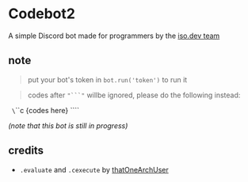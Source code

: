# Codebot2 
A simple Discord bot made for programmers by the [iso.dev team](https://github.com/PyBotDevs)

## note
> put your bot's token in `bot.run('token')` to run it

> codes after `"```"` willbe ignored, please do the following instead:

` \`\`\`c
 {codes here}
 \`\`\``


*(note that this bot is still in progress)*

## credits
- `.evaluate` and `.cexecute` by [thatOneArchUser](https://github.com/thatOneArchUser)
